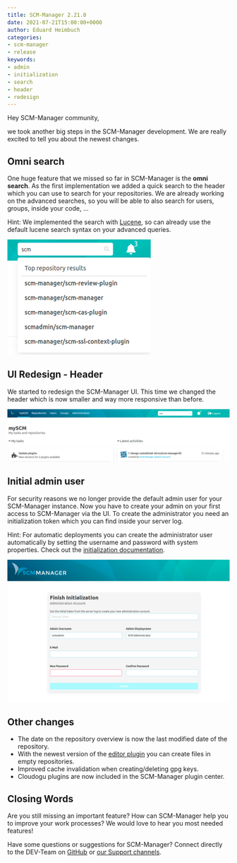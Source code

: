 ```yaml
---
title: SCM-Manager 2.21.0
date: 2021-07-21T15:00:00+0000
author: Eduard Heimbuch
categories:
- scm-manager
- release
keywords:
- admin
- initialization
- search
- header
- redesign
---
```


Hey SCM-Manager community,

we took another big steps in the SCM-Manager development. We are really excited to tell you about the newest changes.

## Omni search

One huge feature that we missed so far in SCM-Manager is the **omni search**. 
As the first implementation we added a quick search to the header which you can use to search for your repositories. 
We are already working on the advanced searches, so you will be able to also search for users, groups, inside your code, ...

Hint: We implemented the search with [Lucene](https://lucene.apache.org/), so can already use the default lucene search syntax on your advanced queries.

![Omni Search](assets/omni-search.png)

## UI Redesign - Header

We started to redesign the SCM-Manager UI. This time we changed the header which is now smaller and way more responsive than before.

![Header](assets/header.png)

## Initial admin user

For security reasons we no longer provide the default admin user for your SCM-Manager instance. 
Now you have to create your admin on your first access to SCM-Manager via the UI. 
To create the administrator you need an initialization token which you can find inside your server log.

Hint: For automatic deployments you can create the administrator user automatically by setting the username and password with system properties. Check out the [initialization documentation](https://scm-manager.org/docs/2.21.x/en/first-startup/).

![Initial Admin](assets/initial-admin.png)

## Other changes
- The date on the repository overview is now the last modified date of the repository.
- With the newest version of the [editor plugin](https://scm-manager.org/plugins/scm-editor-plugin/) you can create files in empty repositories.
- Improved cache invalidation when creating/deleting gpg keys.
- Cloudogu plugins are now included in the SCM-Manager plugin center.


## Closing Words

Are you still missing an important feature? How can SCM-Manager help you to improve your work processes? We would love to hear you most needed features!

Have some questions or suggestions for SCM-Manager? Connect directly to the DEV-Team on [GitHub](https://github.com/scm-manager/scm-manager/) or [our Support channels](https://www.scm-manager.org/support/).
